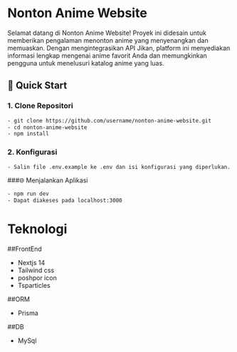 # Nonton Anime Website

Selamat datang di Nonton Anime Website! Proyek ini didesain untuk memberikan pengalaman menonton anime yang menyenangkan dan memuaskan.
Dengan mengintegrasikan API Jikan, platform ini menyediakan informasi lengkap mengenai anime favorit Anda dan memungkinkan pengguna untuk menelusuri katalog anime yang luas.

## 🚀 Quick Start

### 1. Clone Repositori

```bash
- git clone https://github.com/username/nonton-anime-website.git
- cd nonton-anime-website
- npm install
```
### 2. Konfigurasi
```bash
- Salin file .env.example ke .env dan isi konfigurasi yang diperlukan.

```
###🌐 Menjalankan Aplikasi
```bash
- npm run dev
- Dapat diakeses pada localhost:3000
```

# Teknologi
##FrontEnd
- Nextjs 14
- Tailwind css
- poshpor icon
- Tsparticles

##ORM
- Prisma

##DB
- MySql
